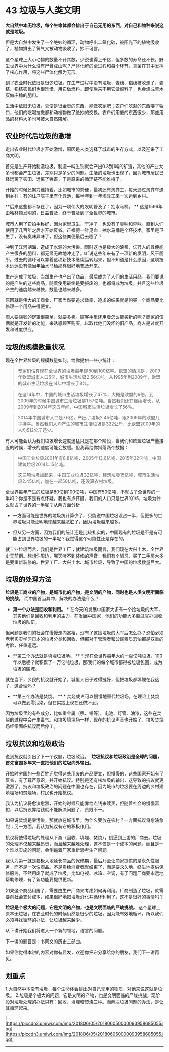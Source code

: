 # 43 垃圾与人类文明

 **大自然中本无垃圾，每个生命体都会排出于自己无用的东西，对自己和物种来说这就是垃圾。**

但是大自然中发生了一个绝妙的循环，动物呼出二氧化碳，被阳光下的植物吸收了，植物排出了氧气又被动物吸收了，妙不可言。

这个星球上大小动物的数量不计其数，少说也得上千亿，但多数的寿命还不长。野生世界中为什么没有尸骨成山呢？尸体化解的全过程和每个环节，真菌在其中发挥了核心作用，将这些尸体化解为无形。

到了农业时代依旧是很少垃圾。在生产过程中没有垃圾，麦穗、稻穗被收走了，麦秸、稻秸农民们也很珍惜，用它做燃料。即使后来不用它做燃料了，也会烧成草木灰做庄稼的肥料。

生活中依旧无垃圾，粪便是很金贵的东西，能做农家肥；农户们吃剩的东西喂了牲口，他们的吃喝拉撒都和动植物做了绝妙的交换。农户们用废的东西很少，那些用品的材料大多也可被大自然降解。

## 农业时代后垃圾的激增

走出农业时代垃圾才开始激增，原因是人类选择了城市的生存方式，以及迎来了工商文明。

首先是生产开始制造垃圾，制造一吨生铁就会产出0.3到1吨的矿渣，其他的产业大多也都会产生垃圾，差别只是多少的问题。生活的垃圾也出现了，因为城市居民已经远离了农田、远离了牲畜，于是原来的循环链不能维持了。

开始的时候还努力维持着，比如城市的粪便，最初还有淘粪工，每天通过淘粪车送到乡村；有的住户院子里有化粪池，每半年到一年淘粪工来一次运到乡村。

 **后来这些都不存在了，因为一项伟大的发明普及了：抽水马桶。 ** 这是1596年由哈林顿发明的，日益普及，终于普及到了全世界的城市。

城市人用了它拍手称好，因为家里卫生、干净了，也没有了臭味和异味。直到人们使用了几百年之后才开始反省。芒福德一针见血：抽水马桶是个坏技术。家里是卫生了，没有臭味异味了，但这些粪便最后去哪了？

冲到了江河湖海，造成了水源的大污染。同时这也是极大的浪费，亿万人的粪便能产生很多的肥料，都无缘无故地冲走了。听说这些年来有了一项新的发明，风干厕所。过去的循环可以靠着这项新技术继续运转起来，但不知道是什么原因，这项技术远远没有像当年抽水马桶那样很好地普及开来。

生产造成了垃圾，当然生产也产出了商品，最后成为了人们的生活用品。我们要说的是产生的这些商品，随着使用最终是要报废的，也都将成为垃圾，并且这些垃圾产生的速度越来越快，数量也越来越多。

原因就是伟大的工商业，厂家当然要追求效率，追求的结果就是购买一个商品要比修理一个用品来得便宜。

商人要赚钱的逻辑很简单，就要多卖。顾客手里还用着怎么能买新的呢？商家的伎俩就是开发新的功能，来诱惑顾客购买，以取代他们没坏的旧产品，商人是过度开发和过度供应。

## 垃圾的规模数量状况

现在全世界垃圾的规模数量如何，给你提供一些小统计：

> 专家们估算现在全世界的垃圾每年是80到100亿吨。欧盟的情况是，2009年欧盟城市人口5亿，城市生活垃圾2.56亿吨。从1995年到2009年，欧盟的城市生活垃圾在14年中增长了8%。

> 在这14年中，中国的城市生活垃圾增长了47%，大概是欧盟的6倍，到2009年的时候中国城市生活垃圾是1.57亿吨。当然我们还在继续增长，从2009年到2014年这五年间，中国城市生活垃圾增长了56%。

> 2014年中国城市人口是7.6亿，产出了垃圾2.45亿吨，跟2009年的欧盟几乎持平。当然我们人均产生的城市生活垃圾是322公斤，比欧盟2009年的人均512公斤还少。

有人可能会认为我们垃圾增长速度迅猛只是在那个阶段，当我们和欧盟垃圾产量接近的时候，增长的速度可能会放缓。但我再给你抖落两个数据：

> 中国工业垃圾2001年有8.8亿吨，2005年13.6亿吨，2015年32亿吨；中国建筑垃圾2014年15亿吨。
> 
> 这三项垃圾加起来，中国工业垃圾32亿吨，建筑垃圾15亿吨，城市生活垃圾2.45亿吨，加在一起50亿吨，还没算农村垃圾。

全世界每年产生的垃圾是80亿到100亿吨，中国有50亿吨，不就占了全世界的一半吗？你是不是有点怀疑，我也有点怀疑，我们的人口只是世界的1/5，垃圾为什么就占了世界的一半呢？从两方面分析：

* 一方面可能是世界的垃圾统计算少了，只能说中国垃圾没占一半，但更多的世界垃圾只能证明地球越来越肮脏了，因为垃圾越来越多。

* 但从另一方面，因为我们的统计还是比较扎实的，中国现有的垃圾是不是有可能占到世界垃圾的一半呢？我觉得这个可能性还是存在的。

就工业垃圾而言，我们是世界工厂；就建筑垃圾而言，我们现在大兴土木，全世界史无前例。想想你周边，哪天听不到装修的声音，我们有个陋习，买了二手房大多是要重新装修的。世界工厂、大兴土木、城市垃圾，导致了中国的垃圾数量巨大。

## 垃圾的处理方法

 **垃圾是工商业的产物，是城市化的产物，是文明的产物，同时也是人类文明所面临的挑战。** 而中国首当其冲，解决的办法是什么？

* **第一个办法是回收和利用。** * 在今天的发展中国家大多有一个捡垃圾的大军，其实他们是回收和利用的主力，在发展中国家，他们的功能大多超过官办回收垃圾的队伍。

但问题是我们的社会在慢慢走向富裕，没有了这捡垃圾的大军后怎么办？恐怕必须老老实实学习日本的垃圾分类和回收，但那对于管理者和公民素质恐怕都是双重的考验，任重道远。

* **第二个办法就是填埋垃圾场。 ** * 现在全世界每年大约一百亿吨垃圾，100年以后呢？就积累了一万亿吨垃圾，那我们的每个城市都得被垃圾包围，成为垃圾的围城。

就在当下，乡民的抗议就开始了，城里人日子过得挺好，但把垃圾都填埋在我这了，这合理吗？

* **第三个办法是焚烧。 ** * 焚烧或许可以慢慢地替代垃圾场。在理论上焚烧可以做到零污染，但在实践上现在还做不到。

因为垃圾里的有些成分，比如重金属（汞、铅等）、电池、灯管、油漆，这些在焚烧的过程中会产生毒气。和垃圾填埋场一样，现在的抗议声音也开始了，垃圾焚烧场经常面临抗议而后停工。

## 垃圾抗议和垃圾政治

说到抗议就引出了下一个议题，垃圾政治。  **垃圾抗议和垃圾政治是全球的问题，首先富国多年来一直把他们的垃圾向外输出。**

开始时穷国的一些百姓还觉得这些用废的产品便宜，但慢慢的，这些国家开始有了反省，有了尊严意识，并开始抗议。特别是还有核垃圾的输出，这导致的抗议就更激烈了。抗议和垃圾政治的问题在中国也存在，因为城市的垃圾要在周边的乡村建填埋场和焚烧场，村民也开始抗议。

我认为抗议将愈演愈烈，开始的时候只能靠给点钱来赎买，但随着社会的慢慢富裕，以后抗议靠给钱就不能解决问题了，贵贱不干。

如果说焚烧是零污染，那就放在城市里，为什么要放在农村？一方面抗议将愈演愈烈；另一方面，我认为抗议有它的积极作用。

抗议将使得垃圾的处理从下游（回收、填埋、焚烧），倒逼到上游的厂商去。垃圾的处理不仅越来越昂贵，而且越来越难处理，这不仅是一个成本的问题，而且是一个难以实施的问题，会倒逼着厂家重新思考生产问题。

我认为第一就是要极大地延长商品的保修期，最后乃至让商家提供的是永久性服务，而不是一次性商品。不是卖给消费者就结束了，而是要永久地、终生地提供保修服务，不然用废了就成了垃圾，比如电视、冰箱、空调，有了问题厂商要永远地帮助修理，有了新功能要提供更新。

如果这个商品用废了，需要由生产厂商来考虑如何再利用。厂商制造了垃圾，就需要向社会支付成本，如果很好地把垃圾消化并循环利用了，这不是很好的事情吗？

 **垃圾是个极大的问题，它是文明的产物，也是文明面临的严峻挑战。** 这个星球上原本无垃圾，在农业时代的时候仍然是很少的垃圾，因为能有效地循环。所以我们必须寻找循环的办法，让垃圾越来越少。

从下讲开始我们将进入一个新的领地，语言的问题。

下一讲的题目是：书同文的历史三部曲。

如果你觉得本讲的内容对你有启发，欢迎你把它分享给你的朋友，我们下一讲再见。

## 划重点

1.大自然中本没有垃圾，每个生命体会排出对自己无用的物质，对他来说这就是垃圾。
2.垃圾是个极大的问题，它是文明的产物，也是文明面临的严峻挑战。现阶段对垃圾处理的办法只有：回收、填埋和焚烧三种。而解决垃圾问题的办法，是让其循环起来。

![https://piccdn3.umiwi.com/img/201806/05/201806050000093958685055.jpg](https://piccdn3.umiwi.com/img/201806/05/201806050000093958685055.jpg)

---
